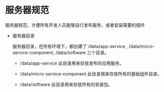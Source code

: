 # 服务器规范

服务器规范，方便所有开发人员能够自行发布服务，或者安装需要的插件

* 服务器目录
 
     服务器目录，在所有环境下，都创建了 /data/app-service , /data/micro-service-component,
     /data/software 三个目录。
     
     * /data/app-service 
     此目录用来存放发布的应用服务。
     
     * /data/micro-service-component
     此目录用来存放所有的基础组件目录。
     
     * /data/software
     此目录用来存放所有的安装包。

